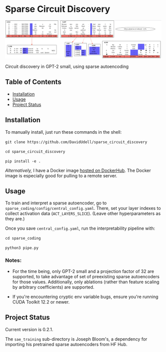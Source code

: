 # Sparse Circuit Discovery
![Feature graph](header.png)

Circuit discovery in GPT-2 small, using sparse autoencoding

## Table of Contents
- [Installation](#installation)
- [Usage](#usage)
- [Project Status](#project-status)

## Installation
To manually install, just run these commands in the shell:

`git clone https://github.com/DavidUdell/sparse_circuit_discovery`

`cd sparse_circuit_discovery`

`pip install -e .`

_Alternatively,_ I have a Docker image [hosted on
DockerHub](https://hub.docker.com/r/davidudell/sparse_circuit_discovery). The
Docker image is especially good for pulling to a remote server.

## Usage
To train and interpret a sparse autoencoder, go to
`sparse_coding/config/central_config.yaml`. There, set your layer indexes to
collect activation data (`ACT_LAYERS_SLICE`). (Leave other hyperparameters as
they are.)

Once you save `central_config.yaml`, run the interpretability pipeline with:

`cd sparse_coding`

`python3 pipe.py`

### Notes:
- For the time being, only GPT-2 small and a projection factor of 32 are
  supported, to take advantage of set of preexisting sparse autoencoders for
  those values. Additionally, only ablations (rather than feature scaling by
  arbitrary coefficients) are supported.

- If you're encountering cryptic env variable bugs, ensure you're running CUDA
  Toolkit 12.2 or newer.

## Project Status
Current version is 0.2.1.

The `sae_training` sub-directory is Joseph Bloom's, a dependency for importing
his pretrained sparse autoencoders from HF Hub.
